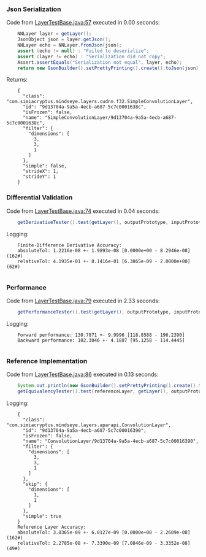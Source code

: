 ### Json Serialization
Code from [LayerTestBase.java:57](../../../../../../../../../MindsEye/src/test/java/com/simiacryptus/mindseye/layers/LayerTestBase.java#L57) executed in 0.00 seconds: 
```java
    NNLayer layer = getLayer();
    JsonObject json = layer.getJson();
    NNLayer echo = NNLayer.fromJson(json);
    assert (echo != null) : "Failed to deserialize";
    assert (layer != echo) : "Serialization did not copy";
    Assert.assertEquals("Serialization not equal", layer, echo);
    return new GsonBuilder().setPrettyPrinting().create().toJson(json);
```

Returns: 

```
    {
      "class": "com.simiacryptus.mindseye.layers.cudnn.f32.SimpleConvolutionLayer",
      "id": "9d13704a-9a5a-4ecb-a687-5c7c0001638c",
      "isFrozen": false,
      "name": "SimpleConvolutionLayer/9d13704a-9a5a-4ecb-a687-5c7c0001638c",
      "filter": {
        "dimensions": [
          3,
          3,
          1
        ]
      },
      "simple": false,
      "strideX": 1,
      "strideY": 1
    }
```



### Differential Validation
Code from [LayerTestBase.java:74](../../../../../../../../../MindsEye/src/test/java/com/simiacryptus/mindseye/layers/LayerTestBase.java#L74) executed in 0.04 seconds: 
```java
    getDerivativeTester().test(getLayer(), outputPrototype, inputPrototype);
```
Logging: 
```
    Finite-Difference Derivative Accuracy:
    absoluteTol: 1.2216e-08 +- 1.9893e-08 [0.0000e+00 - 8.2946e-08] (162#)
    relativeTol: 4.1935e-01 +- 8.1416e-01 [6.3865e-09 - 2.0000e+00] (62#)
    
```

### Performance
Code from [LayerTestBase.java:79](../../../../../../../../../MindsEye/src/test/java/com/simiacryptus/mindseye/layers/LayerTestBase.java#L79) executed in 2.33 seconds: 
```java
    getPerformanceTester().test(getLayer(), outputPrototype, inputPrototype);
```
Logging: 
```
    Forward performance: 130.7871 +- 9.9996 [118.8588 - 196.2390]
    Backward performance: 102.3046 +- 4.1887 [95.1258 - 114.4445]
    
```

### Reference Implementation
Code from [LayerTestBase.java:86](../../../../../../../../../MindsEye/src/test/java/com/simiacryptus/mindseye/layers/LayerTestBase.java#L86) executed in 0.13 seconds: 
```java
    System.out.println(new GsonBuilder().setPrettyPrinting().create().toJson(referenceLayer.getJson()));
    getEquivalencyTester().test(referenceLayer, getLayer(), outputPrototype, inputPrototype);
```
Logging: 
```
    {
      "class": "com.simiacryptus.mindseye.layers.aparapi.ConvolutionLayer",
      "id": "9d13704a-9a5a-4ecb-a687-5c7c00016390",
      "isFrozen": false,
      "name": "ConvolutionLayer/9d13704a-9a5a-4ecb-a687-5c7c00016390",
      "filter": {
        "dimensions": [
          3,
          3,
          1
        ]
      },
      "skip": {
        "dimensions": [
          1,
          1
        ]
      },
      "simple": true
    }
    Reference Layer Accuracy:
    absoluteTol: 3.0365e-09 +- 6.0127e-09 [0.0000e+00 - 2.2609e-08] (162#)
    relativeTol: 2.2785e-08 +- 7.3390e-09 [7.0846e-09 - 3.3352e-08] (49#)
    
```

